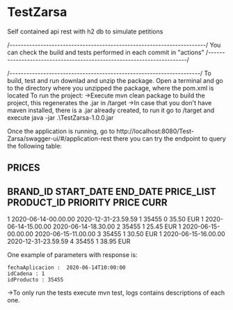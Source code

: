 # TestZarsa
Self contained api rest with h2 db to simulate petitions


/*----------------------------------------------------------------------*/
  You can check the build and tests performed in each commit in "actions"
/*----------------------------------------------------------------------*/


/*--------------------------------------------------------------------*/
To build, test and run downlad and unzip the package.
Open a terminal and go to the directory where you unzipped the package, where the pom.xml is located
To run the project:
  ->Execute mvn clean package to build the project, this regenerates the .jar in /target
  ->In case that you don't have maven installed, there is a .jar already created, to run it go to /target and execute  java -jar .\TestZarsa-1.0.0.jar

  Once the application is running, go to http://localhost:8080/Test-Zarsa/swagger-ui/#/application-rest
  there you can try the endpoint to query the following table:
  
  PRICES
-------
 
BRAND_ID         START_DATE                                    END_DATE                        PRICE_LIST                   PRODUCT_ID  PRIORITY                 PRICE           CURR
------------------------------------------------------------------------------------------------------------------------------------------------------------------------------------------------------------------------------------------
1         2020-06-14-00.00.00                        2020-12-31-23.59.59                        1                        35455                0                        35.50            EUR
1         2020-06-14-15.00.00                        2020-06-14-18.30.00                        2                        35455                1                        25.45            EUR
1         2020-06-15-00.00.00                        2020-06-15-11.00.00                        3                        35455                1                        30.50            EUR
1         2020-06-15-16.00.00                        2020-12-31-23.59.59                        4                        35455                1                        38.95            EUR

  
  One example of parameters with response is:
  
    fechaAplicacion :  2020-06-14T10:00:00
    idCadena : 1
    idProducto : 35455
      
  
  ->To only run the tests execute mvn test, logs contains descriptions of each one.


  
